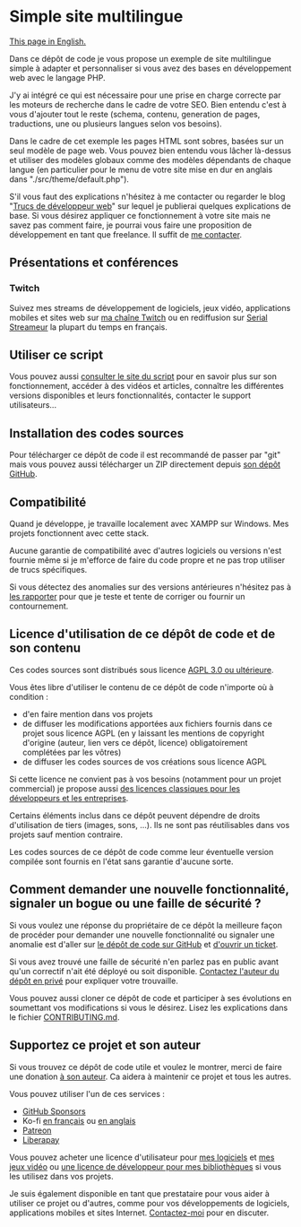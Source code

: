 # Simple site multilingue

[This page in English.](README.md)

Dans ce dépôt de code je vous propose un exemple de site multilingue simple à adapter et personnaliser si vous avez des bases en développement web avec le langage PHP.

J'y ai intégré ce qui est nécessaire pour une prise en charge correcte par les moteurs de recherche dans le cadre de votre SEO. Bien entendu c'est à vous d'ajouter tout le reste (schema, contenu, generation de pages, traductions, une ou plusieurs langues selon vos besoins).

Dans le cadre de cet exemple les pages HTML sont sobres, basées sur un seul modèle de page web. Vous pouvez bien entendu vous lâcher là-dessus et utiliser des modèles globaux comme des modèles dépendants de chaque langue (en particulier pour le menu de votre site mise en dur en anglais dans "./src/theme/default.php").

S'il vous faut des explications n'hésitez à me contacter ou regarder le blog "[Trucs de développeur web](https://trucs-de-developpeur-web.fr/)" sur lequel je publierai quelques explications de base. Si vous désirez appliquer ce fonctionnement à votre site mais ne savez pas comment faire, je pourrai vous faire une proposition de développement en tant que freelance. Il suffit de [me contacter](https://vasur.fr/about).

## Présentations et conférences

### Twitch

Suivez mes streams de développement de logiciels, jeux vidéo, applications mobiles et sites web sur [ma chaîne Twitch](https://www.twitch.tv/patrickpremartin) ou en rediffusion sur [Serial Streameur](https://serialstreameur.fr) la plupart du temps en français.

## Utiliser ce script

Vous pouvez aussi [consulter le site du script](https://simplemultisite.trucs-de-developpeur-web.fr/) pour en savoir plus sur son fonctionnement, accéder à des vidéos et articles, connaître les différentes versions disponibles et leurs fonctionnalités, contacter le support utilisateurs...

## Installation des codes sources

Pour télécharger ce dépôt de code il est recommandé de passer par "git" mais vous pouvez aussi télécharger un ZIP directement depuis [son dépôt GitHub](https://github.com/DeveloppeurPascal/Simple-Multilingual-Site).

## Compatibilité

Quand je développe, je travaille localement avec XAMPP sur Windows. Mes projets fonctionnent avec cette stack.

Aucune garantie de compatibilité avec d'autres logiciels ou versions n'est fournie même si je m'efforce de faire du code propre et ne pas trop utiliser de trucs spécifiques.

Si vous détectez des anomalies sur des versions antérieures n'hésitez pas à [les rapporter](https://github.com/DeveloppeurPascal/Simple-Multilingual-Site/issues) pour que je teste et tente de corriger ou fournir un contournement.

## Licence d'utilisation de ce dépôt de code et de son contenu

Ces codes sources sont distribués sous licence [AGPL 3.0 ou ultérieure](https://choosealicense.com/licenses/agpl-3.0/).

Vous êtes libre d'utiliser le contenu de ce dépôt de code n'importe où à condition :
* d'en faire mention dans vos projets
* de diffuser les modifications apportées aux fichiers fournis dans ce projet sous licence AGPL (en y laissant les mentions de copyright d'origine (auteur, lien vers ce dépôt, licence) obligatoirement complétées par les vôtres)
* de diffuser les codes sources de vos créations sous licence AGPL

Si cette licence ne convient pas à vos besoins (notamment pour un projet commercial) je propose aussi [des licences classiques pour les développeurs et les entreprises](https://simplemultisite.trucs-de-developpeur-web.fr/).

Certains éléments inclus dans ce dépôt peuvent dépendre de droits d'utilisation de tiers (images, sons, ...). Ils ne sont pas réutilisables dans vos projets sauf mention contraire.

Les codes sources de ce dépôt de code comme leur éventuelle version compilée sont fournis en l'état sans garantie d'aucune sorte.

## Comment demander une nouvelle fonctionnalité, signaler un bogue ou une faille de sécurité ?

Si vous voulez une réponse du propriétaire de ce dépôt la meilleure façon de procéder pour demander une nouvelle fonctionnalité ou signaler une anomalie est d'aller sur [le dépôt de code sur GitHub](https://github.com/DeveloppeurPascal/Simple-Multilingual-Site) et [d'ouvrir un ticket](https://github.com/DeveloppeurPascal/Simple-Multilingual-Site/issues).

Si vous avez trouvé une faille de sécurité n'en parlez pas en public avant qu'un correctif n'ait été déployé ou soit disponible. [Contactez l'auteur du dépôt en privé](https://trucs-de-developpeur-web.fr/nous-contacter.php) pour expliquer votre trouvaille.

Vous pouvez aussi cloner ce dépôt de code et participer à ses évolutions en soumettant vos modifications si vous le désirez. Lisez les explications dans le fichier [CONTRIBUTING.md](CONTRIBUTING.md).

## Supportez ce projet et son auteur

Si vous trouvez ce dépôt de code utile et voulez le montrer, merci de faire une donation [à son auteur](https://github.com/DeveloppeurPascal). Ca aidera à maintenir ce projet et tous les autres.

Vous pouvez utiliser l'un de ces services :

* [GitHub Sponsors](https://github.com/sponsors/DeveloppeurPascal)
* Ko-fi [en français](https://ko-fi.com/patrick_premartin_fr) ou [en anglais](https://ko-fi.com/patrick_premartin_en)
* [Patreon](https://www.patreon.com/patrickpremartin)
* [Liberapay](https://liberapay.com/PatrickPremartin)

Vous pouvez acheter une licence d'utilisateur pour [mes logiciels](https://lic.olfsoftware.fr/products.php?lng=fr) et [mes jeux vidéo](https://lic.gamolf.fr/products.php?lng=fr) ou [une licence de développeur pour mes bibliothèques](https://lic.developpeur-pascal.fr/products.php?lng=fr) si vous les utilisez dans vos projets.

Je suis également disponible en tant que prestataire pour vous aider à utiliser ce projet ou d'autres, comme pour vos développements de logiciels, applications mobiles et sites Internet. [Contactez-moi](https://vasur.fr/about) pour en discuter.
